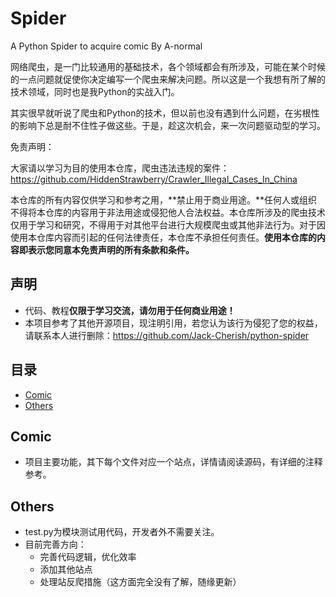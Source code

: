 # Spider
A Python Spider to acquire comic By A-normal

网络爬虫，是一门比较通用的基础技术，各个领域都会有所涉及，可能在某个时候的一点问题就促使你决定编写一个爬虫来解决问题。所以这是一个我想有所了解的技术领域，同时也是我Python的实战入门。

其实很早就听说了爬虫和Python的技术，但以前也没有遇到什么问题，在劣根性的影响下总是耐不住性子做这些。于是，趁这次机会，来一次问题驱动型的学习。

免责声明：

大家请以学习为目的使用本仓库，爬虫违法违规的案件：https://github.com/HiddenStrawberry/Crawler_Illegal_Cases_In_China

本仓库的所有内容仅供学习和参考之用，**禁止用于商业用途。**任何人或组织不得将本仓库的内容用于非法用途或侵犯他人合法权益。本仓库所涉及的爬虫技术仅用于学习和研究，不得用于对其他平台进行大规模爬虫或其他非法行为。对于因使用本仓库内容而引起的任何法律责任，本仓库不承担任何责任。**使用本仓库的内容即表示您同意本免责声明的所有条款和条件。**

## 声明

* 代码、教程**仅限于学习交流，请勿用于任何商业用途！**
* 本项目参考了其他开源项目，现注明引用，若您认为该行为侵犯了您的权益，请联系本人进行删除：https://github.com/Jack-Cherish/python-spider

## 目录

* [Comic](#comic)
* [Others](#others)

## Comic

* 项目主要功能，其下每个文件对应一个站点，详情请阅读源码，有详细的注释参考。

## Others
* test.py为模块测试用代码，开发者外不需要关注。
* 目前完善方向：
    * 完善代码逻辑，优化效率
    * 添加其他站点
    * 处理站反爬措施（这方面完全没有了解，随缘更新）